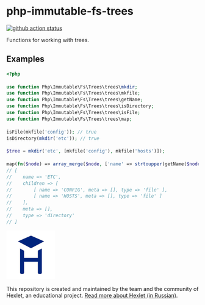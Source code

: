 # php-immutable-fs-trees

[![github action status](https://github.com/hexlet-components/php-immutable-fs-trees/workflows/PHP%20CI/badge.svg)](../../actions)

Functions for working with trees.

## Examples

```php
<?php

use function Php\Immutable\Fs\Trees\trees\mkdir;
use function Php\Immutable\Fs\Trees\trees\mkfile;
use function Php\Immutable\Fs\Trees\trees\getName;
use function Php\Immutable\Fs\Trees\trees\isDirectory;
use function Php\Immutable\Fs\Trees\trees\isFile;
use function Php\Immutable\Fs\Trees\trees\map;

isFile(mkfile('config')); // true
isDirectory(mkdir('etc')); // true

$tree = mkdir('etc', [mkfile('config'), mkfile('hosts')]);

map(fn($node) => array_merge($node, ['name' => strtoupper(getName($node))]), $tree);
// [
//    name => 'ETC',
//    children => [
//        [ name => 'CONFIG', meta => [], type => 'file' ],
//        [ name => 'HOSTS', meta => [], type => 'file' ]
//    ],
//    meta => [],
//    type => 'directory'
// ]
```

[![Hexlet Ltd. logo](https://raw.githubusercontent.com/Hexlet/assets/master/images/hexlet_logo128.png)](https://ru.hexlet.io/pages/about?utm_source=github&utm_medium=link&utm_campaign=php-immutable-fs-trees)

This repository is created and maintained by the team and the community of Hexlet, an educational project. [Read more about Hexlet (in Russian)](https://ru.hexlet.io/pages/about?utm_source=github&utm_medium=link&utm_campaign=php-immutable-fs-trees).
